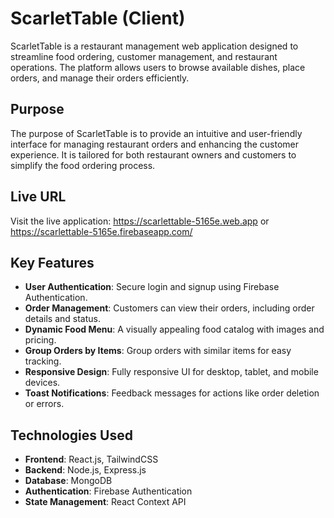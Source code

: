# ScarletTable (Client)

ScarletTable is a restaurant management web application designed to streamline food ordering, customer management, and restaurant operations. The platform allows users to browse available dishes, place orders, and manage their orders efficiently.

## Purpose
The purpose of ScarletTable is to provide an intuitive and user-friendly interface for managing restaurant orders and enhancing the customer experience. It is tailored for both restaurant owners and customers to simplify the food ordering process.

## Live URL
Visit the live application: https://scarlettable-5165e.web.app or https://scarlettable-5165e.firebaseapp.com/

## Key Features
- **User Authentication**: Secure login and signup using Firebase Authentication.
- **Order Management**: Customers can view their orders, including order details and status.
- **Dynamic Food Menu**: A visually appealing food catalog with images and pricing.
- **Group Orders by Items**: Group orders with similar items for easy tracking.
- **Responsive Design**: Fully responsive UI for desktop, tablet, and mobile devices.
- **Toast Notifications**: Feedback messages for actions like order deletion or errors.

## Technologies Used
- **Frontend**: React.js, TailwindCSS
- **Backend**: Node.js, Express.js
- **Database**: MongoDB
- **Authentication**: Firebase Authentication
- **State Management**: React Context API

